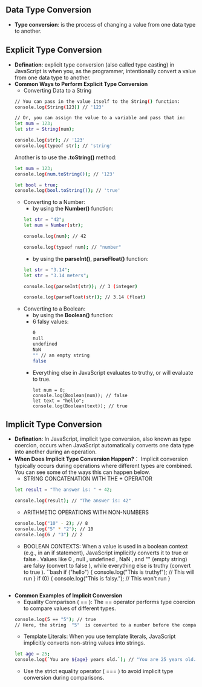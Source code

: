 ## Data Type Conversion
- **Type conversion**: is the process of changing a value from one data type to another.
## Explicit Type Conversion
- **Defination**: explicit type conversion (also called type casting) in JavaScript is when you, as the programmer, intentionally convert a value from one data type to another.
- **Common Ways to Perform Explicit Type Conversion**
    * Converting Data to a String
    ```bash
    // You can pass in the value itself to the String() function:
    console.log(String(123)) // '123'

    // Or, you can assign the value to a variable and pass that in:
    let num = 123;
    let str = String(num);

    console.log(str); // '123'
    console.log(typeof str); // 'string'
    ```
    Another is to use the **.toString()**  method:
    ```bash
    let num = 123;
    console.log(num.toString()); // '123'

    let bool = true;
    console.log(bool.toString()); // 'true'
    ```
    * Converting to a Number: 
        - by using the  **Number()**  function:
        ```bash
        let str = "42";
        let num = Number(str);

        console.log(num); // 42

        console.log(typeof num); // "number"
        ```
        - by using the  **parseInt()**, **parseFloat()**  function:
        ```bash
        let str = "3.14";
        let str = "3.14 meters";

        console.log(parseInt(str)); // 3 (integer)

        console.log(parseFloat(str)); // 3.14 (float)
        ```
    * Converting to a Boolean:
        - by using the  **Boolean()**  function:
        - 6  falsy values:
            ```bash
            0
            null
            undefined
            NaN
            "" // an empty string
            false
            ```
        - Everything else in JavaScript evaluates to truthy, or will evaluate to true.
            ```bah
            let num = 0;
            console.log(Boolean(num)); // false
            let text = "hello";
            console.log(Boolean(text)); // true
            ```
## Implicit Type Conversion
- **Defination**: In JavaScript, implicit type conversion, also known as type coercion, occurs when JavaScript automatically converts one data type into another during an operation. 
- **When Does Implicit Type Conversion Happen?**： Implicit conversion typically occurs during operations where different types are combined.  You can see some of the ways this can happen below.
    * STRING CONCATENATION WITH THE  +  OPERATOR
    ```bash
    let result = "The answer is: " + 42;

    console.log(result); // "The answer is: 42"
    ```
    * ARITHMETIC OPERATIONS WITH NON-NUMBERS
    ```bash
    console.log("10" - 2); // 8
    console.log("5" * "2"); // 10
    console.log(6 / "3") // 2
    ```
    * BOOLEAN CONTEXTS: When a value is used in a boolean context (e.g., in an  if  statement), JavaScript implicitly converts it to  true  or  false . Values like  0 ,  null ,  undefined ,  NaN , and  ""  (empty string) are falsy (convert to  false ), while everything else is truthy (convert to  true ).
    ``bash
    if ("hello") {
    console.log("This is truthy!"); // This will run
    }
    if (0) {
    console.log("This is falsy."); // This won't run
    }
    ```
- **Common Examples of Implicit Conversion**
    * Equality Comparison ( == ): The  ==  operator performs type coercion to compare values of different types.
    ```bash
    console.log(5 == "5"); // true
    // Here, the string  "5"  is converted to a number before the comparison.
    ```
    * Template Literals: When you use template literals, JavaScript implicitly converts non-string values into strings.
    ```bash
    let age = 25;
    console.log(`You are ${age} years old.`); // "You are 25 years old."
    ```
    * Use the strict equality operator ( === ) to avoid implicit type conversion during comparisons.